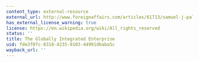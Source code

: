 ```yaml
---
content_type: external-resource
external_url: http://www.foreignaffairs.com/articles/61713/samuel-j-palmisano/the-globally-integrated-enterprise
has_external_license_warning: true
license: https://en.wikipedia.org/wiki/All_rights_reserved
status: ''
title: The Globally Integrated Enterprise
uid: fde3f07c-8318-4235-9103-44991dbaba5c
wayback_url: ''
---
```

